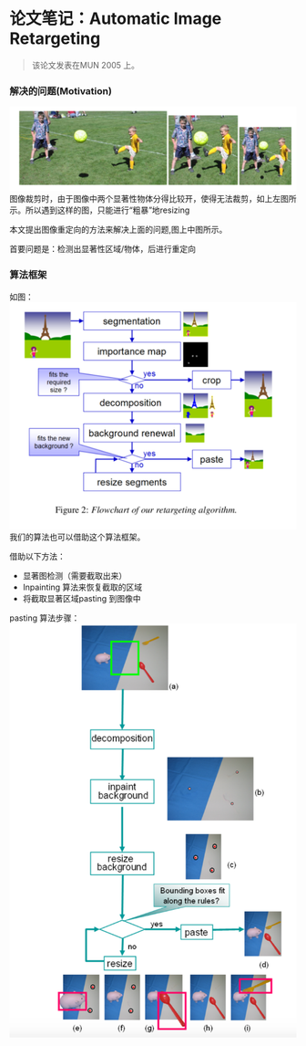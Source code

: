 # 论文笔记：Automatic Image Retargeting
> 该论文发表在MUN 2005 上。

### 解决的问题(Motivation)
![fig1](imgs/ImageRetargeting_1.png)
图像裁剪时，由于图像中两个显著性物体分得比较开，使得无法裁剪，如上左图所示。所以遇到这样的图，只能进行“粗暴”地resizing

本文提出图像重定向的方法来解决上面的问题,图上中图所示。

首要问题是：检测出显著性区域/物体，后进行重定向

### 算法框架
如图：
![fig2](imgs/ImageRetargeting_2.png)
我们的算法也可以借助这个算法框架。

借助以下方法：
- 显著图检测（需要截取出来）
- Inpainting 算法来恢复截取的区域
- 将截取显著区域pasting 到图像中

pasting 算法步骤：
![fig3](imgs/ImageRetargeting_3.png)
